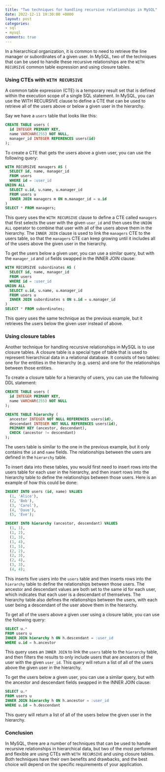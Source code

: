 ```yaml
---
title: "Two techniques for handling recursive relationships in MySQL"
date: 2022-12-11 19:30:00 +0000
layout: post
categories:
- sql
- mysql
comments: true
---
```


In a hierarchical organization, it is common to need to retrieve the line manager or subordinates of a given user. In MySQL, two of the techniques that can be used to handle these recursive relationships are the `WITH RECURSIVE` common table expression and using closure tables.

### Using CTEs with `WITH RECURSIVE`

A common table expression (CTE) is a temporary result set that is defined within the execution scope of a single SQL statement. In MySQL, you can use the WITH RECURSIVE clause to define a CTE that can be used to retrieve all of the users above or below a given user in the hierarchy.

Say we have a `users` table that looks like this:

```sql
CREATE TABLE users (
  id INTEGER PRIMARY KEY,
  name VARCHAR(255) NOT NULL,
  manager_id INTEGER REFERENCES users(id)
);
```

To create a CTE that gets the users above a given user, you can use the following query:

```sql
WITH RECURSIVE managers AS (
  SELECT id, name, manager_id
  FROM users
  WHERE id = :user_id
UNION ALL
  SELECT u.id, u.name, u.manager_id
  FROM users u
  INNER JOIN managers m ON m.manager_id = u.id
)
SELECT * FROM managers;
```

This query uses the `WITH RECURSIVE` clause to define a CTE called `managers` that first selects the user with the given `user_id` and then uses the `UNION ALL` operator to combine that user with all of the users above them in the hierarchy. The `INNER JOIN` clause is used to link the `managers` CTE to the users table, so that the `managers` CTE can keep growing until it includes all of the users above the given user in the hierarchy.

To get the users below a given user, you can use a similar query, but with the `manager_id` and `id` fields swapped in the INNER JOIN clause:

```sql
WITH RECURSIVE subordinates AS (
  SELECT id, name, manager_id
  FROM users
  WHERE id = :user_id
UNION ALL
  SELECT u.id, u.name, u.manager_id
  FROM users u
  INNER JOIN subordinates s ON s.id = u.manager_id
)
SELECT * FROM subordinates;
```

This query uses the same technique as the previous example, but it retrieves the users below the given user instead of above.

### Using closure tables

Another technique for handling recursive relationships in MySQL is to use closure tables. A closure table is a special type of table that is used to represent hierarchical data in a relational database. It consists of two tables: one for the entities in the hierarchy (e.g. users) and one for the relationships between those entities.

To create a closure table for a hierarchy of users, you can use the following DDL statement:

```sql
CREATE TABLE users (
  id INTEGER PRIMARY KEY,
  name VARCHAR(255) NOT NULL
);

CREATE TABLE hierarchy (
  ancestor INTEGER NOT NULL REFERENCES users(id),
  descendant INTEGER NOT NULL REFERENCES users(id),
  PRIMARY KEY (ancestor, descendant),
  CHECK (ancestor != descendant)
);
```

The users table is similar to the one in the previous example, but it only contains the `id` and `name` fields. The relationships between the users are defined in the `hierarchy` table.

To insert data into these tables, you would first need to insert rows into the users table for each user in the hierarchy, and then insert rows into the hierarchy table to define the relationships between those users. Here is an example of how this could be done:


```sql
INSERT INTO users (id, name) VALUES
  (1, 'Alice'),
  (2, 'Bob'),
  (3, 'Carol'),
  (4, 'Dave'),
  (5, 'Eve');

INSERT INTO hierarchy (ancestor, descendant) VALUES
  (1, 1),
  (1, 2),
  (1, 3),
  (1, 4),
  (1, 5),
  (2, 2),
  (2, 3),
  (2, 4),
  (3, 3),
  (4, 4);
```

This inserts five users into the `users` table and then inserts rows into the `hierarchy` table to define the relationships between those users. The ancestor and descendant values are both set to the same id for each user, which indicates that each user is a descendant of themselves. The hierarchy table also defines the relationships between the users, with each user being a descendant of the user above them in the hierarchy.

To get all of the users above a given user using a closure table, you can use the following query:

```sql
SELECT u.*
FROM users u
INNER JOIN hierarchy h ON h.descendant = :user_id
WHERE u.id = h.ancestor
```

This query uses an `INNER JOIN` to link the `users` table to the `hierarchy` table, and then filters the results to only include users that are ancestors of the user with the given `user_id`. This query will return a list of all of the users above the given user in the hierarchy.

To get the users below a given user, you can use a similar query, but with the ancestor and descendant fields swapped in the INNER JOIN clause:

```sql
SELECT u.*
FROM users u
INNER JOIN hierarchy h ON h.ancestor = :user_id
WHERE u.id = h.descendant
```

This query will return a list of all of the users below the given user in the hierarchy.

### Conclusion

In MySQL, there are a number of techniques that can be used to handle recursive relationships in hierarchical data, but two of the most performant and flexible are using CTEs with `WITH RECURSIVE` and using closure tables. Both techniques have their own benefits and drawbacks, and the best choice will depend on the specific requirements of your application.

